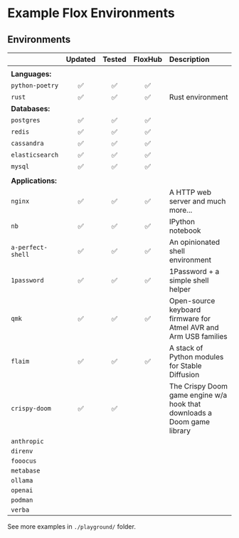 # Example Flox Environments

## Environments

|      | Updated | Tested | FloxHub | Description |
| :--- | :-----: | :----: | :-----: | :---------- |
| |
| **Languages:** |
| `python-poetry`  | ✅ | ✅ | ✅ | |
| `rust`  | ✅ | ✅ | ✅ | Rust environment |
| **Databases:** |
| `postgres`  | ✅ | ✅ | ✅ | |
| `redis`     | ✅ | ✅ | ✅ | |
| `cassandra` | ✅ | ✅ | ✅ | |
| `elasticsearch` | ✅ | ✅ | ✅ | |
| `mysql` | ✅ | ✅ | ✅ | |
| |
| **Applications:** |
| `nginx`           | ✅ | ✅ | ✅ | A HTTP web server and much more... |
| `nb`              | ✅ | ✅ | ✅ | IPython notebook |
| `a-perfect-shell` | ✅ | ✅ | ✅ | An opinionated shell environment |
| `1password` | ✅ | ✅ | ✅ | 1Password + a simple shell helper |
| `qmk` | ✅ | ✅ | ✅ | Open-source keyboard firmware for Atmel AVR and Arm USB families |
| `flaim` | ✅ | ✅ | ✅ | A stack of Python modules for Stable Diffusion |
| `crispy-doom` | ✅ | ✅ | | The Crispy Doom game engine w/a hook that downloads a Doom game library |
| `anthropic`       |  |  |  | |
| `direnv`          |  |  |  | |
| `fooocus`         |  |  |  | |
| `metabase`        |  |  |  | |
| `ollama`          |  |  |  | |
| `openai`          |  |  |  | |
| `podman`          |  |  |  | |
| `verba`           |  |  |  | |


See more examples in `./playground/` folder.
